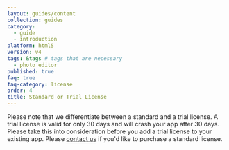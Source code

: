 ```yaml
---
layout: guides/content
collection: guides
category:
  - guide
  - introduction
platform: html5
version: v4
tags: &tags # tags that are necessary
  - photo editor
published: true
faq: true
faq-category: license
order: 4
title: Standard or Trial License
---
```


Please note that we differentiate between a standard and a trial license. A trial license is valid for only 30 days and will crash your app after 30 days. Please take this into consideration before you add a trial license to your existing app. Please [contact us](https://www.photoeditorsdk.com/pricing) if you'd like to purchase a standard license.